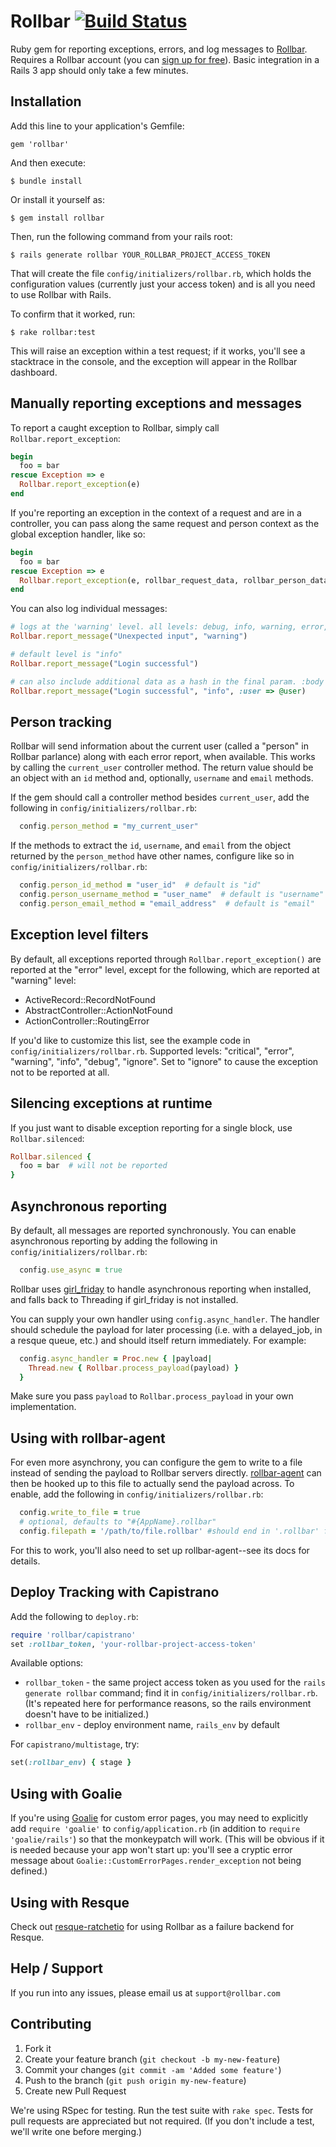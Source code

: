 # Rollbar [![Build Status](https://secure.travis-ci.org/rollbar/rollbar-gem.png?branch=master)](https://travis-ci.org/rollbar/rollbar-gem)

Ruby gem for reporting exceptions, errors, and log messages to [Rollbar](https://rollbar.com). Requires a Rollbar account (you can [sign up for free](https://rollbar.com/signup)). Basic integration in a Rails 3 app should only take a few minutes.

## Installation

Add this line to your application's Gemfile:

    gem 'rollbar'

And then execute:

    $ bundle install

Or install it yourself as:

    $ gem install rollbar

Then, run the following command from your rails root:

    $ rails generate rollbar YOUR_ROLLBAR_PROJECT_ACCESS_TOKEN

That will create the file `config/initializers/rollbar.rb`, which holds the configuration values (currently just your access token) and is all you need to use Rollbar with Rails.

To confirm that it worked, run:

    $ rake rollbar:test

This will raise an exception within a test request; if it works, you'll see a stacktrace in the console, and the exception will appear in the Rollbar dashboard.

## Manually reporting exceptions and messages

To report a caught exception to Rollbar, simply call `Rollbar.report_exception`:

```ruby
begin
  foo = bar
rescue Exception => e
  Rollbar.report_exception(e)
end
```

If you're reporting an exception in the context of a request and are in a controller, you can pass along the same request and person context as the global exception handler, like so:

```ruby
begin
  foo = bar
rescue Exception => e
  Rollbar.report_exception(e, rollbar_request_data, rollbar_person_data)
end
```

You can also log individual messages:

```ruby
# logs at the 'warning' level. all levels: debug, info, warning, error, critical
Rollbar.report_message("Unexpected input", "warning")

# default level is "info"
Rollbar.report_message("Login successful")

# can also include additional data as a hash in the final param. :body is reserved.
Rollbar.report_message("Login successful", "info", :user => @user)
```


## Person tracking

Rollbar will send information about the current user (called a "person" in Rollbar parlance) along with each error report, when available. This works by calling the `current_user` controller method. The return value should be an object with an `id` method and, optionally, `username` and `email` methods.

If the gem should call a controller method besides `current_user`, add the following in `config/initializers/rollbar.rb`:

```ruby
  config.person_method = "my_current_user"
```

If the methods to extract the `id`, `username`, and `email` from the object returned by the `person_method` have other names, configure like so in `config/initializers/rollbar.rb`:

```ruby
  config.person_id_method = "user_id"  # default is "id"
  config.person_username_method = "user_name"  # default is "username"
  config.person_email_method = "email_address"  # default is "email"
```


## Exception level filters

By default, all exceptions reported through `Rollbar.report_exception()` are reported at the "error" level, except for the following, which are reported at "warning" level:

- ActiveRecord::RecordNotFound
- AbstractController::ActionNotFound
- ActionController::RoutingError

If you'd like to customize this list, see the example code in `config/initializers/rollbar.rb`. Supported levels: "critical", "error", "warning", "info", "debug", "ignore". Set to "ignore" to cause the exception not to be reported at all.


## Silencing exceptions at runtime

If you just want to disable exception reporting for a single block, use `Rollbar.silenced`:

```ruby
Rollbar.silenced {
  foo = bar  # will not be reported
}
```


## Asynchronous reporting

By default, all messages are reported synchronously. You can enable asynchronous reporting by adding the following in `config/initializers/rollbar.rb`:

```ruby
  config.use_async = true
```

Rollbar uses [girl_friday](https://github.com/mperham/girl_friday) to handle asynchronous reporting when installed, and falls back to Threading if girl_friday is not installed.

You can supply your own handler using `config.async_handler`. The handler should schedule the payload for later processing (i.e. with a delayed_job, in a resque queue, etc.) and should itself return immediately. For example:

```ruby
  config.async_handler = Proc.new { |payload|
    Thread.new { Rollbar.process_payload(payload) }
  }
```

Make sure you pass `payload` to `Rollbar.process_payload` in your own implementation.


## Using with rollbar-agent

For even more asynchrony, you can configure the gem to write to a file instead of sending the payload to Rollbar servers directly. [rollbar-agent](https://github.com/rollbar/rollbar-agent) can then be hooked up to this file to actually send the payload across. To enable, add the following in `config/initializers/rollbar.rb`:

```ruby
  config.write_to_file = true
  # optional, defaults to "#{AppName}.rollbar"
  config.filepath = '/path/to/file.rollbar' #should end in '.rollbar' for use with rollbar-agent
```

For this to work, you'll also need to set up rollbar-agent--see its docs for details.


## Deploy Tracking with Capistrano

Add the following to `deploy.rb`:

```ruby
require 'rollbar/capistrano'
set :rollbar_token, 'your-rollbar-project-access-token'
```

Available options:

- `rollbar_token` - the same project access token as you used for the `rails generate rollbar` command; find it in `config/initializers/rollbar.rb`. (It's repeated here for performance reasons, so the rails environment doesn't have to be initialized.)
- `rollbar_env` - deploy environment name, `rails_env` by default

For `capistrano/multistage`, try:

```ruby
set(:rollbar_env) { stage }
```


## Using with Goalie

If you're using [Goalie](https://github.com/obvio171/goalie) for custom error pages, you may need to explicitly add `require 'goalie'` to `config/application.rb` (in addition to `require 'goalie/rails'`) so that the monkeypatch will work. (This will be obvious if it is needed because your app won't start up: you'll see a cryptic error message about `Goalie::CustomErrorPages.render_exception` not being defined.)


## Using with Resque

Check out [resque-ratchetio](https://github.com/CrowdFlower/resque-ratchetio) for using Rollbar as a failure backend for Resque.


## Help / Support

If you run into any issues, please email us at `support@rollbar.com`


## Contributing

1. Fork it
2. Create your feature branch (`git checkout -b my-new-feature`)
3. Commit your changes (`git commit -am 'Added some feature'`)
4. Push to the branch (`git push origin my-new-feature`)
5. Create new Pull Request

We're using RSpec for testing. Run the test suite with `rake spec`. Tests for pull requests are appreciated but not required. (If you don't include a test, we'll write one before merging.)
